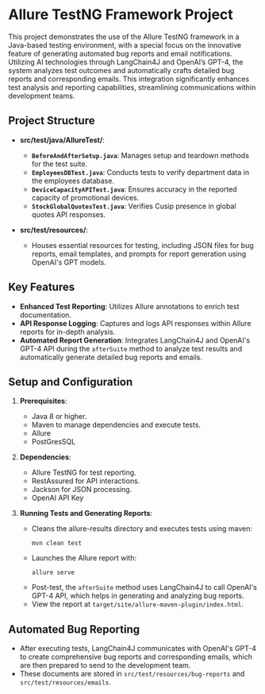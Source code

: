 # Allure TestNG Framework Project

This project demonstrates the use of the Allure TestNG framework in a Java-based testing environment, with a special focus on the innovative feature of generating automated bug reports and email notifications. Utilizing AI technologies through LangChain4J and OpenAI’s GPT-4, the system analyzes test outcomes and automatically crafts detailed bug reports and corresponding emails. This integration significantly enhances test analysis and reporting capabilities, streamlining communications within development teams.
## Project Structure

- **src/test/java/AllureTest/**:
  - **`BeforeAndAfterSetup.java`**: Manages setup and teardown methods for the test suite.
  - **`EmployeesDBTest.java`**: Conducts tests to verify department data in the employees database.
  - **`DeviceCapacityAPITest.java`**: Ensures accuracy in the reported capacity of promotional devices.
  - **`StockGlobalQuotesTest.java`**: Verifies Cusip presence in global quotes API responses.

- **src/test/resources/**:
  - Houses essential resources for testing, including JSON files for bug reports, email templates, and prompts for report generation using OpenAI's GPT models.

## Key Features

- **Enhanced Test Reporting**: Utilizes Allure annotations to enrich test documentation.
- **API Response Logging**: Captures and logs API responses within Allure reports for in-depth analysis.
- **Automated Report Generation**: Integrates LangChain4J and OpenAI's GPT-4 API during the `afterSuite` method to analyze test results and automatically generate detailed bug reports and emails.

## Setup and Configuration

1. **Prerequisites**:
   - Java 8 or higher.
   - Maven to manage dependencies and execute tests.
   - Allure
   - PostGresSQL
     

2. **Dependencies**:
   - Allure TestNG for test reporting.
   - RestAssured for API interactions.
   - Jackson for JSON processing.
   - OpenAI API Key

3. **Running Tests and Generating Reports**:
   - Cleans the allure-results directory and executes tests using maven:
     ```
     mvn clean test
     ```
   - Launches the Allure report with:
     ```
     allure serve
     ```  
   - Post-test, the `afterSuite` method uses LangChain4J to call OpenAI's GPT-4 API, which helps in generating and analyzing bug reports.
   - View the report at `target/site/allure-maven-plugin/index.html`.

## Automated Bug Reporting

- After executing tests, LangChain4J communicates with OpenAI's GPT-4 to create comprehensive bug reports and corresponding emails, which are then prepared to send to the development team.
- These documents are stored in `src/test/resources/bug-reports` and `src/test/resources/emails`.


